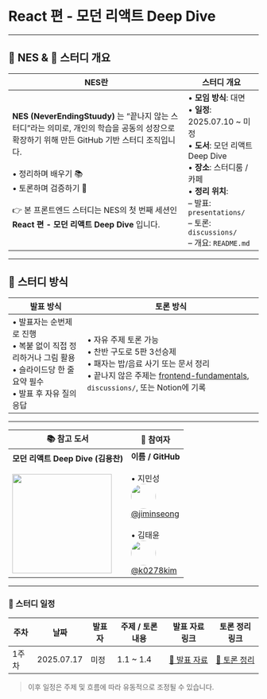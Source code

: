 # React 편 - 모던 리액트 Deep Dive

---

## 🧱 NES & 📄 스터디 개요

| NES란 | 스터디 개요 |
|-------|-------------|
| **NES (NeverEndingStuudy)** 는 “끝나지 않는 스터디”라는 의미로, 개인의 학습을 공동의 성장으로 확장하기 위해 만든 GitHub 기반 스터디 조직입니다.<br><br>• 정리하며 배우기 📚<br>• 토론하며 검증하기 🧠<br><br>👉 본 프론트엔드 스터디는 NES의 첫 번째 세션인 **React 편 - 모던 리액트 Deep Dive** 입니다. | • **모임 방식**: 대면<br>• **일정**: 2025.07.10 ~ 미정<br>• **도서**: 모던 리액트 Deep Dive<br>• **장소**: 스터디룸 / 카페<br>• **정리 위치**:<br>  – 발표: `presentations/`<br>  – 토론: `discussions/`<br>  – 개요: `README.md` |

---

## 🧠 스터디 방식

| 발표 방식 | 토론 방식 |
|-----------|-----------|
| • 발표자는 순번제로 진행<br>• 복붙 없이 직접 정리하거나 그림 활용<br>• 슬라이드당 한 줄 요약 필수<br>• 발표 후 자유 질의응답 | • 자유 주제 토론 가능<br>• 찬반 구도로 5판 3선승제<br>• 패자는 밥/음료 사기 또는 문서 정리<br>• 끝나지 않은 주제는 [frontend-fundamentals](https://github.com/toss/frontend-fundamentals), `discussions/`, 또는 Notion에 기록 |

---


| 📚 참고 도서 | 👥 참여자 |
|--------------|-----------|
| **모던 리액트 Deep Dive (김용찬)**<br><br><img src="https://contents.kyobobook.co.kr/sih/fit-in/458x0/pdt/9791158394646.jpg" width="200"/> | **이름 / GitHub**<br><br>• 지민성<br><img src="https://avatars.githubusercontent.com/u/132000885?v=4" width="50" style="border-radius: 50%;" /><br>[@jiminseong](https://github.com/jiminseong)<br><br>• 김태윤<br><img src="https://avatars.githubusercontent.com/u/19889463?v=4" width="50" style="border-radius: 50%;" /><br>[@k0278kim](https://github.com/k0278kim) |

---

### 📅 스터디 일정

| 주차   | 날짜         | 발표자 | 주제 / 토론 내용     | 발표 자료 링크                            | 토론 정리 링크                            |
|--------|--------------|--------|----------------------|-------------------------------------------|-------------------------------------------|
| 1주차 | 2025.07.17   | 미정   | 1.1 ~ 1.4            | [📄 발표 자료](presentations/week1.md)    | [📝 토론 정리](discussions/week1.md)      |

> 이후 일정은 주제 및 흐름에 따라 유동적으로 조정될 수 있습니다.

